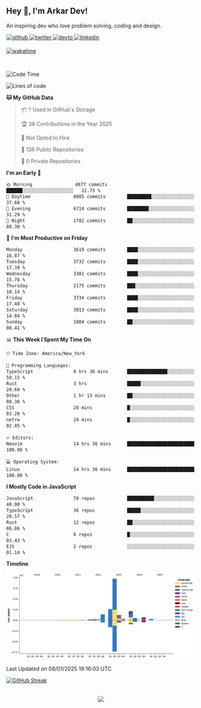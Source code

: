 ## Hey 👋, I'm Arkar Dev!  

An inspiring dev who love problem solving, coding and design.

<a href="https://github.com/Riley1101" target="_blank">
<img src=https://img.shields.io/badge/github-%2324292e.svg?&style=for-the-badge&logo=github&logoColor=white alt=github style="margin-bottom: 5px;" />
</a>
<a href="https://twitter.com/arkardev" target="_blank">
<img src=https://img.shields.io/badge/twitter-%2300acee.svg?&style=for-the-badge&logo=twitter&logoColor=white alt=twitter style="margin-bottom: 5px;" />
</a>
<a href="https://dev.to/riley1101" target="_blank">
<img src=https://img.shields.io/badge/dev.to-%2308090A.svg?&style=for-the-badge&logo=dev.to&logoColor=white alt=devto style="margin-bottom: 5px;" />
</a>
<a href="https://linkedin.com/in/arkar-kaung-myat" target="_blank">
<img src=https://img.shields.io/badge/linkedin-%231E77B5.svg?&style=for-the-badge&logo=linkedin&logoColor=white alt=linkedin style="margin-bottom: 5px;" />
</a>
  
[![wakatime](https://wakatime.com/badge/user/cf23b6e3-75f8-4c04-b0e3-273191c8d2ec.svg)](https://wakatime.com/@cf23b6e3-75f8-4c04-b0e3-273191c8d2ec)

<br/>

<!--START_SECTION:waka-->
![Code Time](http://img.shields.io/badge/Code%20Time-1%2C231%20hrs%2025%20mins-blue)

![Lines of code](https://img.shields.io/badge/From%20Hello%20World%20I%27ve%20Written-19.9%20million%20lines%20of%20code-blue)

**🐱 My GitHub Data** 

> 📦 ? Used in GitHub's Storage 
 > 
> 🏆 38 Contributions in the Year 2025
 > 
> 🚫 Not Opted to Hire
 > 
> 📜 136 Public Repositories 
 > 
> 🔑 0 Private Repositories 
 > 
**I'm an Early 🐤** 

```text
🌞 Morning                4877 commits        ██████░░░░░░░░░░░░░░░░░░░   22.73 % 
🌆 Daytime                8085 commits        █████████░░░░░░░░░░░░░░░░   37.68 % 
🌃 Evening                6714 commits        ████████░░░░░░░░░░░░░░░░░   31.29 % 
🌙 Night                  1782 commits        ██░░░░░░░░░░░░░░░░░░░░░░░   08.30 % 
```
📅 **I'm Most Productive on Friday** 

```text
Monday                   3619 commits        ████░░░░░░░░░░░░░░░░░░░░░   16.87 % 
Tuesday                  3732 commits        ████░░░░░░░░░░░░░░░░░░░░░   17.39 % 
Wednesday                3381 commits        ████░░░░░░░░░░░░░░░░░░░░░   15.76 % 
Thursday                 2175 commits        ███░░░░░░░░░░░░░░░░░░░░░░   10.14 % 
Friday                   3734 commits        ████░░░░░░░░░░░░░░░░░░░░░   17.40 % 
Saturday                 3013 commits        ████░░░░░░░░░░░░░░░░░░░░░   14.04 % 
Sunday                   1804 commits        ██░░░░░░░░░░░░░░░░░░░░░░░   08.41 % 
```


📊 **This Week I Spent My Time On** 

```text
🕑︎ Time Zone: America/New_York

💬 Programming Languages: 
TypeScript               8 hrs 38 mins       ███████████████░░░░░░░░░░   59.15 % 
Rust                     3 hrs               █████░░░░░░░░░░░░░░░░░░░░   20.60 % 
Other                    1 hr 13 mins        ██░░░░░░░░░░░░░░░░░░░░░░░   08.38 % 
CSS                      28 mins             █░░░░░░░░░░░░░░░░░░░░░░░░   03.28 % 
netrw                    24 mins             █░░░░░░░░░░░░░░░░░░░░░░░░   02.85 % 

🔥 Editors: 
Neovim                   14 hrs 36 mins      █████████████████████████   100.00 % 

💻 Operating System: 
Linux                    14 hrs 36 mins      █████████████████████████   100.00 % 
```

**I Mostly Code in JavaScript** 

```text
JavaScript               70 repos            ██████████░░░░░░░░░░░░░░░   40.00 % 
TypeScript               36 repos            █████░░░░░░░░░░░░░░░░░░░░   20.57 % 
Rust                     12 repos            ██░░░░░░░░░░░░░░░░░░░░░░░   06.86 % 
C                        6 repos             █░░░░░░░░░░░░░░░░░░░░░░░░   03.43 % 
EJS                      2 repos             ░░░░░░░░░░░░░░░░░░░░░░░░░   01.14 % 
```



**Timeline**

![Lines of Code chart](https://raw.githubusercontent.com/Riley1101/Riley1101/main/assets/bar_graph.png)


 Last Updated on 08/01/2025 19:16:03 UTC
<!--END_SECTION:waka-->

[![GitHub Streak](https://streak-stats.demolab.com?user=Riley1101)](https://git.io/streak-stats)
  
<br/>  
<div align="center">
<img src="https://komarev.com/ghpvc/?username=Riley1101&&style=flat-square" align="center" />
</div>  

